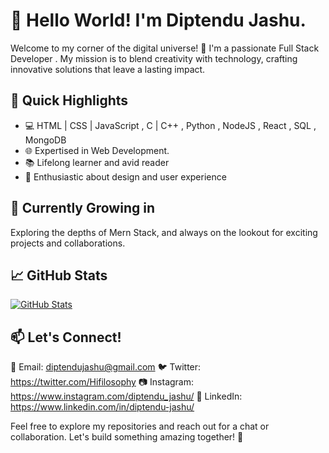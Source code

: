 # 👋 Hello World! I'm Diptendu Jashu.

Welcome to my corner of the digital universe! 🚀 I'm a passionate Full Stack Developer . My mission is to blend creativity with technology, crafting innovative solutions that leave a lasting impact.

## 🚀 Quick Highlights

- 💻 HTML | CSS | JavaScript  ,  C | C++ , Python , NodeJS , React , SQL , MongoDB
- 🌐 Expertised in Web Development.
- 📚 Lifelong learner and avid reader
- 🎨 Enthusiastic about design and user experience

## 🌱 Currently Growing in

Exploring the depths of Mern Stack, and always on the lookout for exciting projects and collaborations.


## 📈 GitHub Stats

[![GitHub Stats](https://github-readme-stats.vercel.app/api?username=[Diptendu369]&show_icons=true&theme=radical)](https://github.com/[Diptendu369])

## 📫 Let's Connect!

📧 Email: diptendujashu@gmail.com
🐦 Twitter: https://twitter.com/Hifilosophy
📷 Instagram: https://www.instagram.com/diptendu_jashu/
💼 LinkedIn: https://www.linkedin.com/in/diptendu-jashu/

Feel free to explore my repositories and reach out for a chat or collaboration. Let's build something amazing together! 🚀
